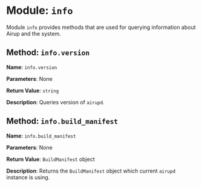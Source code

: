 # Module: `info`

Module `info` provides methods that are used for querying information about Airup and the system.

## Method: `info.version`

**Name**: `info.version`

**Parameters**: None

**Return Value**: `string`

**Description**: Queries version of `airupd`.

## Method: `info.build_manifest`

**Name**: `info.build_manifest`

**Parameters**: None

**Return Value**: `BuildManifest` object

**Description**: Returns the `BuildManifest` object which current `airupd` instance is using.
 